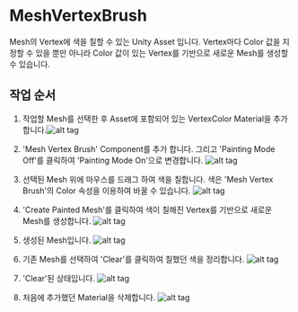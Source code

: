 # MeshVertexBrush
Mesh의 Vertex에 색을 칠할 수 있는 Unity Asset 입니다. Vertex마다 Color 값을 지정할 수 있을 뿐만 아니라 Color 값이 있는 Vertex를 기반으로 
새로운 Mesh를 생성할 수 있습니다.

## 작업 순서
1. 작업할 Mesh를 선택한 후 Asset에 포함되어 있는 VertexColor Material을 추가합니다.![alt tag](https://cloud.githubusercontent.com/assets/6466389/13373016/069697bc-dd9f-11e5-93c6-04cd985b4517.png)

2. 'Mesh Vertex Brush' Component를 추가 합니다. 그리고 'Painting Mode Off'를 클릭하여 'Painting Mode On'으로 변경합니다.
![alt tag](https://cloud.githubusercontent.com/assets/6466389/13373009/06512cc2-dd9f-11e5-9e8e-495f291cc02b.png)

3. 선택된 Mesh 위에 마우스를 드래그 하여 색을 칠합니다. 색은 'Mesh Vertex Brush'의 Color 속성을 이용하여 바꿀 수 있습니다.
![alt tag](https://cloud.githubusercontent.com/assets/6466389/13373010/0673aebe-dd9f-11e5-9957-317d4f0eeec2.png)

4. 'Create Painted Mesh'를 클릭하여 색이 칠해진 Vertex를 기반으로 새로운 Mesh를 생성합니다.
![alt tag](https://cloud.githubusercontent.com/assets/6466389/13373011/068bedbc-dd9f-11e5-99d1-6a524f2699db.png)

5. 생성된 Mesh입니다.
![alt tag](https://cloud.githubusercontent.com/assets/6466389/13373014/068dfaa8-dd9f-11e5-971b-9eebd2510110.png)

6. 기존 Mesh를 선택하여 'Clear'를 클릭하여 칠했던 색을 정리합니다.
![alt tag](https://cloud.githubusercontent.com/assets/6466389/13373015/068de928-dd9f-11e5-81b6-e5d7b4f5d3a6.png)

7. 'Clear'된 상태입니다.
![alt tag](https://cloud.githubusercontent.com/assets/6466389/13373012/068dbf84-dd9f-11e5-8516-9715169d78df.png)

8. 처음에 추가했던 Material을 삭제합니다.
![alt tag](https://cloud.githubusercontent.com/assets/6466389/13373013/068dc7ea-dd9f-11e5-9206-d010463452ca.png)

